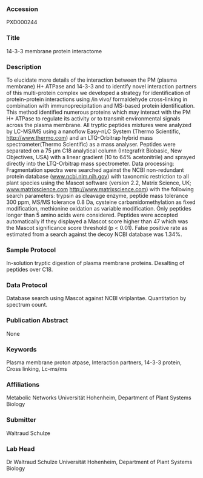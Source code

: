 ### Accession
PXD000244

### Title
14-3-3 membrane protein interactome

### Description
To elucidate more details of the interaction between the PM (plasma membrane) H+ ATPase and 14-3-3 and to identify novel interaction partners of this multi-protein complex we developed a strategy for identification of protein-protein interactions using /in vivo/ formaldehyde cross-linking in combination with immunoprecipitation and MS-based protein identification. This method identified numerous proteins which may interact with the PM H+ ATPase to regulate its activity or to transmit environmental signals across the plasma membrane. All tryptic peptides mixtures were analyzed by LC-MS/MS using a nanoflow Easy-nLC System (Thermo Scientific, http://www.thermo.com) and an LTQ-Orbitrap hybrid mass spectrometer(Thermo Scientific) as a mass analyser. Peptides were separated on a 75 µm C18 analytical column (Integrafrit Biobasic, New Objectives, USA) with a linear gradient (10 to 64% acetonitrile) and sprayed directly into the LTQ-Orbitrap mass spectrometer. Data processing: Fragmentation spectra were searched against the NCBI non-redundant protein database (www.ncbi.nlm.nih.gov) with taxonomic restriction to all plant species using the Mascot software (version 2.2, Matrix Science, UK; www.matrixscience.com <http://www.matrixscience.com>) with the following search parameters: trypsin as cleavage enzyme, peptide mass tolerance 300 ppm, MS/MS tolerance 0.8 Da, cysteine carbamidomethylation as fixed modification, methionine oxidation as variable modification. Only peptides longer than 5 amino acids were considered. Peptides were accepted automatically if they displayed a Mascot score higher than 47 which was the Mascot significance score threshold (p < 0.01). False positive rate as estimated from a search against the decoy NCBI database was 1.34%.

### Sample Protocol
In-solution tryptic digestion of plasma membrane proteins. Desalting of peptides over C18.

### Data Protocol
Database search using Mascot against NCBI viriplantae. Quantitation by spectrum count.

### Publication Abstract
None

### Keywords
Plasma membrane proton atpase, Interaction partners, 14-3-3 protein, Cross linking, Lc-ms/ms

### Affiliations
Metabolic Networks
Universität Hohenheim, Department of Plant Systems Biology

### Submitter
Waltraud Schulze

### Lab Head
Dr Waltraud Schulze
Universität Hohenheim, Department of Plant Systems Biology


